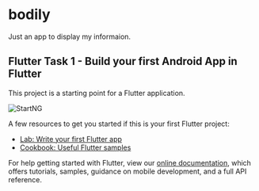 # bodily

Just an app to display my informaion.

## Flutter Task 1 - Build your first Android App in Flutter

This project is a starting point for a Flutter application.

![StartNG](https://res.cloudinary.com/pepjoe/image/upload/v1585252078/Screenshot_2020-03-26-20-10-56_hze6dk.png)

A few resources to get you started if this is your first Flutter project:

- [Lab: Write your first Flutter app](https://flutter.dev/docs/get-started/codelab)
- [Cookbook: Useful Flutter samples](https://flutter.dev/docs/cookbook)

For help getting started with Flutter, view our
[online documentation](https://flutter.dev/docs), which offers tutorials,
samples, guidance on mobile development, and a full API reference.
